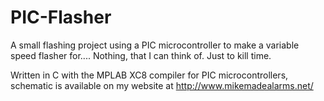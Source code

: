 # PIC-Flasher
A small flashing project using a PIC microcontroller to make a variable speed flasher for.... Nothing, that I can think of. Just to kill time.

Written in C with the MPLAB XC8 compiler for PIC microcontrollers, schematic is available on my website at http://www.mikemadealarms.net/
